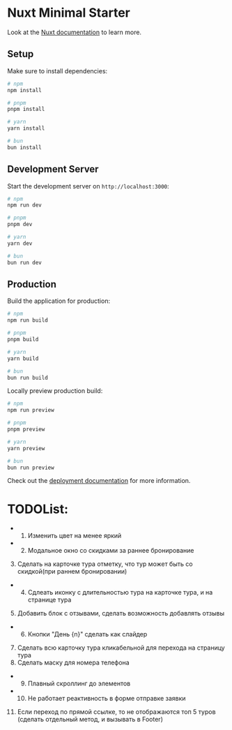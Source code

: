 # Nuxt Minimal Starter

Look at the [Nuxt documentation](https://nuxt.com/docs/getting-started/introduction) to learn more.

## Setup

Make sure to install dependencies:

```bash
# npm
npm install

# pnpm
pnpm install

# yarn
yarn install

# bun
bun install
```

## Development Server

Start the development server on `http://localhost:3000`:

```bash
# npm
npm run dev

# pnpm
pnpm dev

# yarn
yarn dev

# bun
bun run dev
```

## Production

Build the application for production:

```bash
# npm
npm run build

# pnpm
pnpm build

# yarn
yarn build

# bun
bun run build
```

Locally preview production build:

```bash
# npm
npm run preview

# pnpm
pnpm preview

# yarn
yarn preview

# bun
bun run preview
```

Check out the [deployment documentation](https://nuxt.com/docs/getting-started/deployment) for more information.





# TODOList:
+ 1. Изменить цвет на менее яркий
+ 2. Модальное окно со скидками за раннее бронирование
3. Сделать на карточке тура отметку, что тур может быть со скидкой(при раннем бронировании)
+ 4. Сдлеать иконку с длительностью тура на карточке тура, и на странице тура
5. Добавить блок с отзывами, сделать возможность добавлять отзывы
+ 6. Кнопки "День {n}" сделать как слайдер
7. Сделать всю карточку тура кликабельной для перехода на страницу тура
8. Сделать маску для номера телефона
+ 9. Плавный скроллинг до элементов
+ 10. Не работает реактивность в форме отправке заявки
11. Если переход по прямой ссылке, то не отображаются топ 5 туров (сделать отдельный метод, и вызывать в Footer)